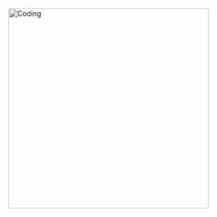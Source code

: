 <img align="right" alt="Coding" width="400" src="https://media.tenor.com/rePDfDWO3XoAAAAd/hacking.gif">

